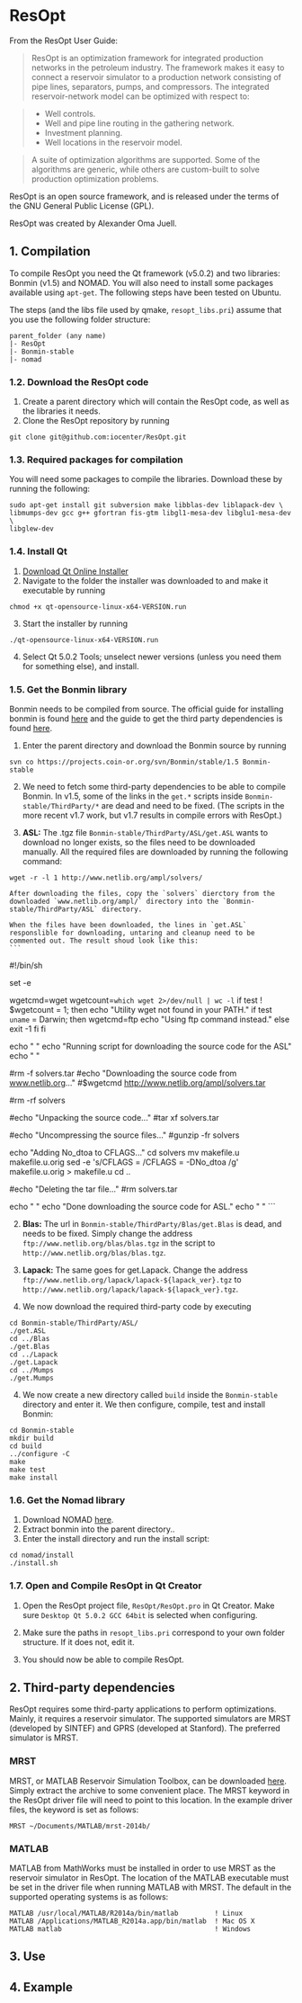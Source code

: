 # ResOpt

From the ResOpt User Guide:

> ResOpt is an optimization framework for integrated production networks in the petroleum industry. The framework makes it easy to connect a reservoir simulator to a production network consisting of pipe lines, separators, pumps, and compressors. The integrated reservoir-network model can be optimized with respect to:

> * Well controls.
> * Well and pipe line routing in the gathering network.
> * Investment planning.
> * Well locations in the reservoir model.

> A suite of optimization algorithms are supported. Some of the algorithms are generic, while others are custom-built to solve production optimization problems.

ResOpt is an open source framework, and is released under the terms of the GNU General Public License (GPL).

ResOpt was created by Alexander Oma Juell.

## 1. Compilation

To compile ResOpt you need the Qt framework (v5.0.2) and two libraries: Bonmin (v1.5) and NOMAD. You will also need to install some packages available using `apt-get`. The following steps have been tested on Ubuntu.

The steps (and the libs file used by qmake, `resopt_libs.pri`) assume that you use the following folder structure:
```
parent_folder (any name)
|- ResOpt
|- Bonmin-stable
|- nomad
```

### 1.2. Download the ResOpt code

1. Create a parent directory which will contain the ResOpt code, as well as the libraries it needs.
2. Clone the ResOpt repository by running
```
git clone git@github.com:iocenter/ResOpt.git
```

### 1.3. Required packages for compilation
You will need some packages to compile the libraries. Download these by running the following:
```
sudo apt-get install git subversion make libblas-dev liblapack-dev \
libmumps-dev gcc g++ gfortran fis-gtm libgl1-mesa-dev libglu1-mesa-dev \
libglew-dev
```

### 1.4. Install Qt
1. [Download Qt Online Installer](http://qt-project.org/downloads)
2. Navigate to the folder the installer was downloaded to and make it executable by running
  ```
  chmod +x qt-opensource-linux-x64-VERSION.run
  ```
3. Start the installer by running
  ```
  ./qt-opensource-linux-x64-VERSION.run
  ```
4. Select Qt 5.0.2 Tools; unselect newer versions (unless you need them for something else), and install.

### 1.5. Get the Bonmin library
Bonmin needs to be compiled from source. The official guide for installing bonmin is found [here](https://projects.coin-or.org/Bonmin/wiki/GettingStarted) and the guide to get the third party dependencies is found [here](https://projects.coin-or.org/Bonmin/wiki/ThirdParty).

1. Enter the parent directory and download the Bonmin source by running
  ```
  svn co https://projects.coin-or.org/svn/Bonmin/stable/1.5 Bonmin-stable
  ```

2. We need to fetch some third-party dependencies to be able to compile Bonmin. In v1.5, some of the links in the `get.*` scripts inside `Bonmin-stable/ThirdParty/*` are dead and need to be fixed. (The scripts in the more recent v1.7 work, but v1.7 results in compile errors with ResOpt.)

  1. **ASL:** The .tgz file `Bonmin-stable/ThirdParty/ASL/get.ASL` wants to download no longer exists, so the files need to be downloaded manually. All the required files are downloaded by running the following command:
  ```
  wget -r -l 1 http://www.netlib.org/ampl/solvers/
  ```

    After downloading the files, copy the `solvers` dierctory from the downloaded `www.netlib.org/ampl/` directory into the `Bonmin-stable/ThirdParty/ASL` directory.

    When the files have been downloaded, the lines in `get.ASL` responslible for downloading, untaring and cleanup need to be commented out. The result shoud look like this:
    ```
#!/bin/sh

set -e

wgetcmd=wget
wgetcount=`which wget 2>/dev/null | wc -l`
if test ! $wgetcount = 1; then
  echo "Utility wget not found in your PATH."
  if test `uname` = Darwin; then
    wgetcmd=ftp
    echo "Using ftp command instead."
  else
    exit -1
  fi
fi

echo " "
echo "Running script for downloading the source code for the ASL"
echo " "

#rm -f solvers.tar
#echo "Downloading the source code from www.netlib.org..."
#$wgetcmd http://www.netlib.org/ampl/solvers.tar

#rm -rf solvers

#echo "Unpacking the source code..."
#tar xf solvers.tar

#echo "Uncompressing the source files..."
#gunzip -fr solvers

echo "Adding No_dtoa to CFLAGS..."
cd solvers
mv makefile.u makefile.u.orig
sed -e 's/CFLAGS = /CFLAGS = -DNo_dtoa /g' makefile.u.orig > makefile.u
cd ..

#echo "Deleting the tar file..."
#rm solvers.tar

echo " "
echo "Done downloading the source code for ASL."
echo " "
    ```

  2. **Blas:** The url in `Bonmin-stable/ThirdParty/Blas/get.Blas` is dead, and needs to be fixed. Simply change the address `ftp://www.netlib.org/blas/blas.tgz` in the script to `http://www.netlib.org/blas/blas.tgz`.

  3. **Lapack:** The same goes for get.Lapack. Change the address `ftp://www.netlib.org/lapack/lapack-${lapack_ver}.tgz`  to `http://www.netlib.org/lapack/lapack-${lapack_ver}.tgz`.

3. We now download the required third-party code by executing
  ```
  cd Bonmin-stable/ThirdParty/ASL/
  ./get.ASL
  cd ../Blas
  ./get.Blas
  cd ../Lapack
  ./get.Lapack
  cd ../Mumps
  ./get.Mumps
  ```

4. We now create a new directory called `build` inside the `Bonmin-stable` directory and enter it. We then configure, compile, test and install Bonmin:
  ```
  cd Bonmin-stable
  mkdir build
  cd build
  ../configure -C
  make
  make test
  make install
  ```

### 1.6. Get the Nomad library
1. Download NOMAD [here](https://www.gerad.ca/nomad/PHP_Forms/Download.php).
2. Extract bonmin into the parent directory..
3. Enter the install directory and run the install script:
```
cd nomad/install
./install.sh
```

### 1.7. Open and Compile ResOpt in Qt Creator
1. Open the ResOpt project file, `ResOpt/ResOpt.pro` in Qt Creator. Make sure `Desktop Qt 5.0.2 GCC 64bit` is selected when configuring.

2. Make sure the paths in `resopt_libs.pri` correspond to your own folder structure. If it does not, edit it.

3. You should now be able to compile ResOpt.

## 2. Third-party dependencies
ResOpt requires some third-party applications to perform optimizations. Mainly, it requires a reservoir simulator. The supported simulators are MRST (developed by SINTEF) and GPRS (developed at Stanford). The preferred simulator is MRST.

### MRST
MRST, or MATLAB Reservoir Simulation Toolbox, can be downloaded [here](http://www.sintef.no/Projectweb/MRST/Downloadable-Resources/Download/). Simply extract the archive to some convenient place. The MRST keyword in the ResOpt driver file will need to point to this location. In the example driver files, the keyword is set as follows:
```
MRST ~/Documents/MATLAB/mrst-2014b/
```

### MATLAB
MATLAB from MathWorks must be installed in order to use MRST as the reservoir simulator in ResOpt. The location of the MATLAB executable must be set in the driver file when running MATLAB with MRST. The default in the supported operating systems is as follows:

```
MATLAB /usr/local/MATLAB/R2014a/bin/matlab         ! Linux
MATLAB /Applications/MATLAB_R2014a.app/bin/matlab  ! Mac OS X
MATLAB matlab                                      ! Windows
```

## 3. Use

## 4. Example
